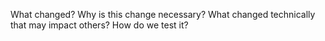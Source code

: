 What changed?
Why is this change necessary?
What changed technically that may impact others?
How do we test it?
